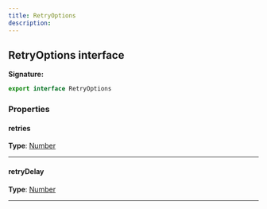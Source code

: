 ```yaml
---
title: RetryOptions
description: 
---
```


## RetryOptions interface



**Signature:**

```ts
export interface RetryOptions 
```

### Properties

#### retries



**Type**: [Number](https://developer.mozilla.org/en-US/docs/Web/JavaScript/Reference/Global_Objects/Number)

---

#### retryDelay



**Type**: [Number](https://developer.mozilla.org/en-US/docs/Web/JavaScript/Reference/Global_Objects/Number)

---

